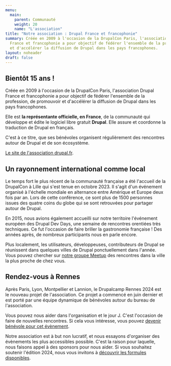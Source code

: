 ```yaml
---
menu:
  main:
    parent: Communauté
    weight: 20
    name: "L'association"
title: "Notre association : Drupal France et francophonie"
summary: Créée en 2009 à l'occasion de la DrupalCon Paris, l'association Drupal
  France et francophonie a pour objectif de fédérer l'ensemble de la profession
  et d'accélérer la diffusion de Drupal dans les pays francophones.
layout: noheader
draft: false
---
```

## Bientôt 15 ans !

Créée en 2009 à l'occasion de la DrupalCon Paris, l'association Drupal France et francophonie a pour objectif de fédérer l'ensemble de la profession, de promouvoir et d'accélérer la diffusion de Drupal dans les pays francophones.

Elle est **la représentante officielle, en France**, de la communauté qui développe et édite le logiciel libre gratuit **Drupal**. Elle assure et coordonne la traduction de Drupal en français.

C'est à ce titre, que ses bénévoles organisent régulièrement des rencontres autour de Drupal et de son écosystème.

[Le site de l'association drupal.fr](https://www.drupal.fr/notre-association).


## Un rayonnement international comme local

Le temps fort le plus récent de la communauté française a été l'accueil de la DrupalCon à Lille qui s'est tenue en octobre 2023. Il s'agit d'un événement organisé à l'échelle mondiale en alternance entre Amérique et Europe deux fois par an.
Lors de cette conférence, ce sont plus de 1500 personnes issues des quatre coins du globe qui se sont retrouvées pour partager autour de Drupal.

En 2015, nous avions également accueilli sur notre territoire l'événement européen des Drupal Dev Days, une semaine de rencontres orentiées très techniques. Ce fut l'occasion de faire briller la gastronomie française ! Des années après, de nombreux participants nous en parle encore.

Plus localement, les utilisateurs, développeuses, contributeurs de Drupal se réunissent dans quelques villes de Drupal ponctuellement dans l'année. Vous pouvez chercher sur [notre groupe Meetup](https://www.meetup.com/fr-FR/drupal-france-francophonie/) des rencontres dans la ville la plus proche de chez vous.

## Rendez-vous à Rennes

Après Paris, Lyon, Montpellier et Lannion, le Drupalcamp Rennes 2024 est le nouveau projet de l'association. Ce projet a commencé en juin dernier et est porté par une équipe dynamique de bénévoles autour du bureau de l'association.

Vous pouvez nous aider dans l'organisation et le jour J. C'est l'occasion de faire de nouvelles rencontres. Si cela vous intéresse, vous pouvez [devenir bénévole pour cet évènement](/contact).

Notre association est à but non lucratif, et nous essayons d'organiser des évènements les plus accessibles possible. C'est la raison pour laquelle, nous faisons appel à des sponsors pour nous aider.
Si vous souhaitez soutenir l'édition 2024, nous vous invitons à [découvrir les formules disponibles](/sponsors/grille/).